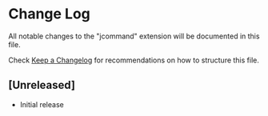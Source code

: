 # Change Log
All notable changes to the "jcommand" extension will be documented in this file.

Check [Keep a Changelog](http://keepachangelog.com/) for recommendations on how to structure this file.

## [Unreleased]
- Initial release